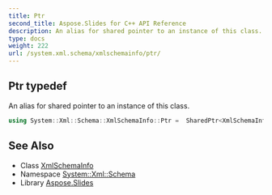 ```yaml
---
title: Ptr
second_title: Aspose.Slides for C++ API Reference
description: An alias for shared pointer to an instance of this class.
type: docs
weight: 222
url: /system.xml.schema/xmlschemainfo/ptr/
---
```

## Ptr typedef


An alias for shared pointer to an instance of this class.

```cpp
using System::Xml::Schema::XmlSchemaInfo::Ptr =  SharedPtr<XmlSchemaInfo>
```

## See Also

* Class [XmlSchemaInfo](../)
* Namespace [System::Xml::Schema](../../)
* Library [Aspose.Slides](../../../)